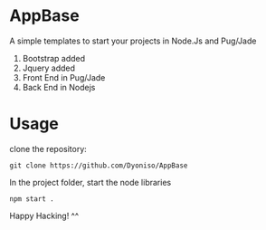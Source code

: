 # AppBase
A simple templates to start your projects in Node.Js and Pug/Jade

1. Bootstrap added
2. Jquery added
3. Front End in Pug/Jade
4. Back End in Nodejs

# Usage

clone the repository:
```
git clone https://github.com/Dyoniso/AppBase
```
In the project folder, start the node libraries
```
npm start .
```
Happy Hacking! ^^

